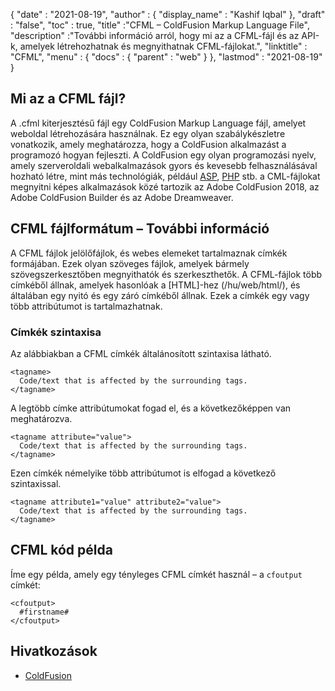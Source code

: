 {
  "date" : "2021-08-19",
  "author" : {
    "display_name" : "Kashif Iqbal"
},
  "draft" : "false",
  "toc" : true,
  "title" :"CFML – ColdFusion Markup Language File",
  "description" :"További információ arról, hogy mi az a CFML-fájl és az API-k, amelyek létrehozhatnak és megnyithatnak CFML-fájlokat.",
  "linktitle" : "CFML",
  "menu" : {
    "docs" : {
      "parent" : "web"
}
},
  "lastmod" : "2021-08-19"
}

## Mi az a CFML fájl?

A .cfml kiterjesztésű fájl egy ColdFusion Markup Language fájl, amelyet weboldal létrehozására használnak. Ez egy olyan szabálykészletre vonatkozik, amely meghatározza, hogy a ColdFusion alkalmazást a programozó hogyan fejleszti. A ColdFusion egy olyan programozási nyelv, amely szerveroldali webalkalmazások gyors és kevesebb felhasználásával hozható létre, mint más technológiák, például [ASP](/hu/web/asp/), [PHP](/hu/programming/php/) stb. a CML-fájlokat megnyitni képes alkalmazások közé tartozik az Adobe ColdFusion 2018, az Adobe ColdFusion Builder és az Adobe Dreamweaver.

## CFML fájlformátum – További információ

A CFML fájlok jelölőfájlok, és webes elemeket tartalmaznak címkék formájában. Ezek olyan szöveges fájlok, amelyek bármely szövegszerkesztőben megnyithatók és szerkeszthetők. A CFML-fájlok több címkéből állnak, amelyek hasonlóak a [HTML]-hez (/hu/web/html/), és általában egy nyitó és egy záró címkéből állnak. Ezek a címkék egy vagy több attribútumot is tartalmazhatnak.

### Címkék szintaxisa

Az alábbiakban a CFML címkék általánosított szintaxisa látható.

```
<tagname>
  Code/text that is affected by the surrounding tags.
</tagname>
```

A legtöbb címke attribútumokat fogad el, és a következőképpen van meghatározva.

```
<tagname attribute="value">
  Code/text that is affected by the surrounding tags.
</tagname>
```

Ezen címkék némelyike több attribútumot is elfogad a következő szintaxissal.

```
<tagname attribute1="value" attribute2="value">
  Code/text that is affected by the surrounding tags.
</tagname>
```

## CFML kód példa

Íme egy példa, amely egy tényleges CFML címkét használ – a `cfoutput` címkét:

```
<cfoutput>
  #firstname#
</cfoutput>
```

## Hivatkozások

* [ColdFusion](https://www.quackit.com/coldfusion/tutorial/)

